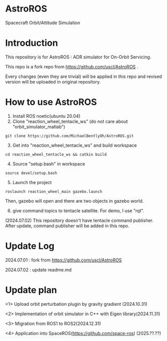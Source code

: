 # AstroROS
Spacecraft Orbit/Attitude Simulation
# Introduction
This repository is for AstroROS : ADR simulator for On-Orbit Servicing.

This repo is a fork repo from https://github.com/uscl/AstroROS .

Every changes (even they are trivial) will be applied in this repo and revised version will be uploaded in original repository.
# How to use AstroROS
1. Install ROS noetic(ubuntu 20.04)
2. Clone "reaction_wheel_tentacle_ws" (do not care about "orbit_simulator_matlab")
```
git clone https://github.com/MichaelBentlyOh/AstroROS.git
```
3. Get into "reaction_wheel_tentacle_ws" and build workspace
```
cd reaction_wheel_tentacle_ws && catkin build
```
4. Source "setup.bash" in workspace
```
source devel/setup.bash
```
5. Launch the project
```
roslaunch reaction_wheel_main gazebo.launch
```
Then, gazebo will open and there are two objects in gazebo world.

6. give command topics to tentacle satellite.
For demo, I use "rqt".

(2024.07.02) This repository doesn't have tentacle command publisher. After update, command publisher will be added in this repo.

# Update Log
2024.07.01 : fork from https://github.com/uscl/AstroROS

2024.07.02 : update readme.md
# Update plan
<1> Upload orbit perturbation plugin by gravity gradient (2024.10.31)

<2> Implementation of orbit simulator in C++ with Eigen library(2024.11.31)

<3> Migration from ROS1 to ROS2(2024.12.31)

<4> Application into SpaceROS(https://github.com/space-ros) (2025.??.??)
